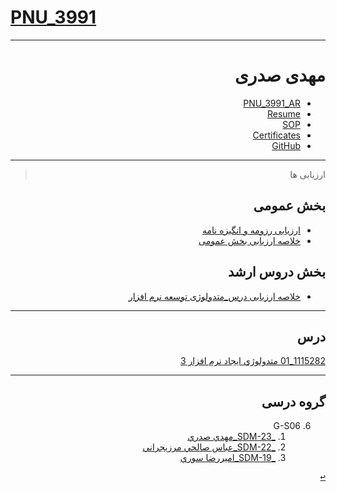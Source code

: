 # [PNU_3991](https://github.com/AliRazavi-edu/PNU_3991#TOC)

<div dir="rtl">
     
---------

# مهدی صدری
- [PNU_3991_AR](https://github.com/sadri2020/PNU_3991_AR)
- [Resume](https://sadri2020.github.io/) 
- [SOP](https://sadri2020.github.io/SOP.html)
- [Certificates](https://sadri2020.github.io/cert.html)
- [GitHub](https://github.com/sadri2020)

------------------
> ارزیابی ها

##  بخش عمومی
- [ارزیابی رزومه و انگیزه نامه](https://github.com/saharzeinivand/PNU_3991_AR/blob/main/_General/SZ_CV_CheckList_AR_3991.pdf)
- [خلاصه ارزیابی بخش عمومی](https://github.com/saharzeinivand/PNU_3991_AR/blob/main/_General/SZ_GeneralSection_CheckList_AR_3991.pdf)

##  بخش دروس ارشد
- [خلاصه ارزیابی درس_متدولوژی توسعه نرم افزار](https://github.com/saharzeinivand/PNU_3991_AR/blob/main/SoftwareDevelopmentMethodologies/SZ_SoftwareDevelopmentMethodologies_CheckList_AR_3991.pdf)

------------------
## درس  

[1115282_01	متدولوژي ايجاد نرم افزار	3](https://github.com/saharzeinivand/PNU_3991_AR/tree/main/SoftwareDevelopmentMethodologies)

--------------
## گروه درسی


6. G-S06
    1. [_SDM-23_مهدي صدري](https://github.com/AliRazavi-edu/PNU_3991/tree/master/_MSc/SoftwareDevelopmentMethodologies/1115282_01/23_%D9%85%D9%87%D8%AF%D9%8A%20%D8%B5%D8%AF%D8%B1%D9%8A)    
    1. [_SDM-22_عباس صالحي مرزيجراني](https://github.com/AliRazavi-edu/PNU_3991/tree/master/_MSc/SoftwareDevelopmentMethodologies/1115282_01/22_%D8%B9%D8%A8%D8%A7%D8%B3%20%D8%B5%D8%A7%D9%84%D8%AD%D9%8A%20%D9%85%D8%B1%D8%B2%D9%8A%D8%AC%D8%B1%D8%A7%D9%86%D9%8A)    
    1. [_SDM-19_اميررضا سوري](https://github.com/AliRazavi-edu/PNU_3991/tree/master/_MSc/SoftwareDevelopmentMethodologies/1115282_01/19_%D8%A7%D9%85%D9%8A%D8%B1%D8%B1%D8%B6%D8%A7%20%D8%B3%D9%88%D8%B1%D9%8A)

[<kbd>↩</kbd>](#TOC)
<a name="G-S01"></a>
